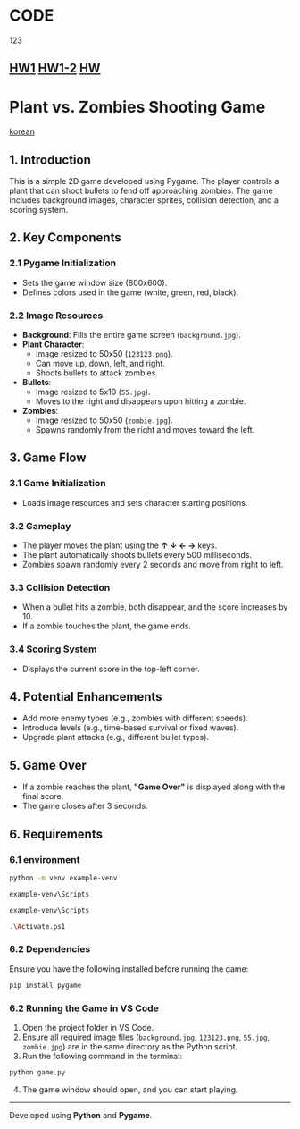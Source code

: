 # CODE
123

[HW1](https://github.com/pupupeter/CODE/blob/main/%E6%88%91%E6%98%AF12345%E5%B0%8F%E6%9C%8B%E5%8F%8B.ipynb)
[HW1-2](https://github.com/pupupeter/CODE/blob/main/week3practice.ipynb)
[HW](https://github.com/pupupeter/CODE/blob/main/little_pca%20(1).ipynb)
---------------------------------------------
# Plant vs. Zombies Shooting Game


[korean](https://github.com/pupupeter/CODE/blob/main/readme(korea%3F).md)


## 1. Introduction
This is a simple 2D game developed using Pygame. The player controls a plant that can shoot bullets to fend off approaching zombies. The game includes background images, character sprites, collision detection, and a scoring system.

## 2. Key Components
### 2.1 Pygame Initialization
- Sets the game window size (800x600).
- Defines colors used in the game (white, green, red, black).

### 2.2 Image Resources
- **Background**: Fills the entire game screen (`background.jpg`).
- **Plant Character**:
  - Image resized to 50x50 (`123123.png`).
  - Can move up, down, left, and right.
  - Shoots bullets to attack zombies.
- **Bullets**:
  - Image resized to 5x10 (`55.jpg`).
  - Moves to the right and disappears upon hitting a zombie.
- **Zombies**:
  - Image resized to 50x50 (`zombie.jpg`).
  - Spawns randomly from the right and moves toward the left.

## 3. Game Flow
### 3.1 Game Initialization
- Loads image resources and sets character starting positions.

### 3.2 Gameplay
- The player moves the plant using the **↑ ↓ ← →** keys.
- The plant automatically shoots bullets every 500 milliseconds.
- Zombies spawn randomly every 2 seconds and move from right to left.

### 3.3 Collision Detection
- When a bullet hits a zombie, both disappear, and the score increases by 10.
- If a zombie touches the plant, the game ends.

### 3.4 Scoring System
- Displays the current score in the top-left corner.

## 4. Potential Enhancements
- Add more enemy types (e.g., zombies with different speeds).
- Introduce levels (e.g., time-based survival or fixed waves).
- Upgrade plant attacks (e.g., different bullet types).

## 5. Game Over
- If a zombie reaches the plant, **"Game Over"** is displayed along with the final score.
- The game closes after 3 seconds.

## 6. Requirements
### 6.1 environment
```bash
python -m venv example-venv 
```

```bash
example-venv\Scripts
```

```bash
example-venv\Scripts
```


```bash
.\Activate.ps1
```





### 6.2 Dependencies
Ensure you have the following installed before running the game:
```bash
pip install pygame
```

### 6.2 Running the Game in VS Code
1. Open the project folder in VS Code.
2. Ensure all required image files (`background.jpg`, `123123.png`, `55.jpg`, `zombie.jpg`) are in the same directory as the Python script.
3. Run the following command in the terminal:
```bash
python game.py
```
4. The game window should open, and you can start playing.

---
Developed using **Python** and **Pygame**.

